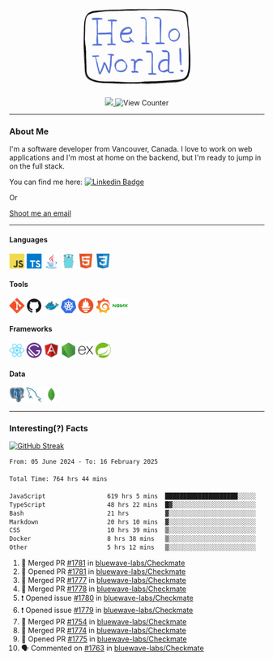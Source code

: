 <div align="center">
    <img src="./img/hello_world.webp" height="200px" width="">
    <div>
        <a href="https://www.linkedin.com/in/ajhollid">
            <img src="https://img.shields.io/badge/LinkedIn-blue"/>
        </a>
        <img src="https://komarev.com/ghpvc/?username=ajhollid&color=yellow" alt="View Counter">
    </div>
</div>

---

### About Me

I'm a software developer from Vancouver, Canada. I love to work on web applications and I'm most at home on the backend, but I'm ready to jump in on the full stack.

You can find me here: [![Linkedin Badge](https://img.shields.io/badge/-ajhollid-blue?style=flat&logo=Linkedin&logoColor=white)](https://www.linkedin.com/in/ajhollid)

Or

[Shoot me an email](mailto:ajhollid@gmail.com)

---

#### Languages

<div>
    <img src="./img/devicons/javascript-original.svg" width=30 height=30 alt="JavaScript">
    <img src="/img/devicons/typescript-original.svg" width=30 height=30 alt="TypeScript">
    <img src="./img/devicons/java-original.svg" width=30 height=30 alt="Java">
    <img src="./img/devicons/go-original.svg" width=30 height=30 alt="Golang">
    <img src="./img/devicons/html5-original.svg" width=30 height=30 alt="HTML 5">
    <img src="./img/devicons/css3-original.svg" width=30 height=30 alt="CSS 3">
</div>

#### Tools

<div>
    <img src="./img/devicons/git-original.svg" width=30 height=30 alt="Git">
    <img src="./img/devicons/github-original.svg" width=30 height=30 alt="Github">
    <img src="./img/devicons/docker-original.svg" width=30 
    height=30 alt="Docker">
    <img src="./img/devicons/kubernetes-original.svg" width=30 height=30 alt="K8">
    <img src="./img/devicons/prometheus-original.svg" width=30 height=30 alt="Prometheus">
    <img src="./img/devicons/grafana-original.svg" width=30 height=30 alt="Grafana">
    <img src="./img/devicons/nginx-original.svg" width=30 height=30 alt="Nginx">
</div>

#### Frameworks

<div>
    <img src="./img/devicons/react-original.svg" width=30 height=30 alt="React">
    <img src="./img/devicons/gatsby-original.svg" width=30 height=30 alt="Gatsby">
    <img src="./img/devicons/angularjs-original.svg" width=30 height=30 alt="AngularJS">
    <img src="./img/devicons/nodejs-original.svg" width=30 height=30 alt="NodeJS">
    <img src="./img/devicons/express-original.svg" width=30 height=30 alt="Express">
    <img src="./img/devicons/spring-original.svg" width=30 height=30 alt="Spring">
</div>

#### Data

<div>
    <img src="./img/devicons/postgresql-original.svg" width=30 height=30 alt="Postgresql">
    <img src="./img/devicons/mysql-original.svg" width=30 height=30 alt="Mysql">
    <img src="./img/devicons/mongodb-original.svg" width=30 height=30 alt="MongoDB">
</div>

---

### Interesting(?) Facts

[![GitHub Streak](http://github-readme-streak-stats.herokuapp.com?user=ajhollid)](https://git.io/streak-stats)

 <!--START_SECTION:waka-->

```txt
From: 05 June 2024 - To: 16 February 2025

Total Time: 764 hrs 44 mins

JavaScript                 619 hrs 5 mins  ████████████████████░░░░░   80.41 %
TypeScript                 48 hrs 22 mins  █▓░░░░░░░░░░░░░░░░░░░░░░░   06.28 %
Bash                       21 hrs          ▓░░░░░░░░░░░░░░░░░░░░░░░░   02.73 %
Markdown                   20 hrs 10 mins  ▓░░░░░░░░░░░░░░░░░░░░░░░░   02.62 %
CSS                        10 hrs 39 mins  ▒░░░░░░░░░░░░░░░░░░░░░░░░   01.38 %
Docker                     8 hrs 38 mins   ▒░░░░░░░░░░░░░░░░░░░░░░░░   01.12 %
Other                      5 hrs 12 mins   ▒░░░░░░░░░░░░░░░░░░░░░░░░   00.68 %
```

<!--END_SECTION:waka-->


<!--START_SECTION:activity-->
1. 🎉 Merged PR [#1781](https://github.com/bluewave-labs/Checkmate/pull/1781) in [bluewave-labs/Checkmate](https://github.com/bluewave-labs/Checkmate)
2. 💪 Opened PR [#1781](https://github.com/bluewave-labs/Checkmate/pull/1781) in [bluewave-labs/Checkmate](https://github.com/bluewave-labs/Checkmate)
3. 🎉 Merged PR [#1777](https://github.com/bluewave-labs/Checkmate/pull/1777) in [bluewave-labs/Checkmate](https://github.com/bluewave-labs/Checkmate)
4. 🎉 Merged PR [#1778](https://github.com/bluewave-labs/Checkmate/pull/1778) in [bluewave-labs/Checkmate](https://github.com/bluewave-labs/Checkmate)
5. ❗ Opened issue [#1780](https://github.com/bluewave-labs/Checkmate/issues/1780) in [bluewave-labs/Checkmate](https://github.com/bluewave-labs/Checkmate)
6. ❗ Opened issue [#1779](https://github.com/bluewave-labs/Checkmate/issues/1779) in [bluewave-labs/Checkmate](https://github.com/bluewave-labs/Checkmate)
7. 🎉 Merged PR [#1754](https://github.com/bluewave-labs/Checkmate/pull/1754) in [bluewave-labs/Checkmate](https://github.com/bluewave-labs/Checkmate)
8. 🎉 Merged PR [#1774](https://github.com/bluewave-labs/Checkmate/pull/1774) in [bluewave-labs/Checkmate](https://github.com/bluewave-labs/Checkmate)
9. 💪 Opened PR [#1775](https://github.com/bluewave-labs/Checkmate/pull/1775) in [bluewave-labs/Checkmate](https://github.com/bluewave-labs/Checkmate)
10. 🗣 Commented on [#1763](https://github.com/bluewave-labs/Checkmate/pull/1763#issuecomment-2660331755) in [bluewave-labs/Checkmate](https://github.com/bluewave-labs/Checkmate)
<!--END_SECTION:activity-->
